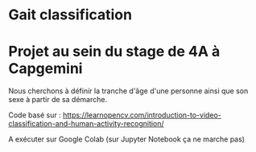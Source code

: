 # Gait classification
# Projet au sein du stage de 4A à Capgemini

Nous cherchons à définir la tranche d'âge d'une personne ainsi que son sexe à partir de sa démarche.

Code basé sur : https://learnopencv.com/introduction-to-video-classification-and-human-activity-recognition/

A exécuter sur Google Colab (sur Jupyter Notebook ça ne marche pas)
